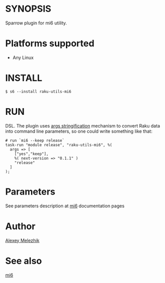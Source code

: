# SYNOPSIS

Sparrow plugin for mi6 utility.

# Platforms supported

* Any Linux

# INSTALL

    $ s6 --install raku-utils-mi6

# RUN

DSL. The plugin uses [args stringification](https://github.com/melezhik/Sparrow6/blob/master/documentation/development.md#args-stringification)
mechanism to convert Raku data into command line parameters, so one could write something like that:

    # run `mi6 --keep release`
    task-run "module release", "raku-utils-mi6", %(
      args => [
        ["yes","keep"],
        %( next-version => "0.1.1" )
        "release"
      ]
    );

# Parameters

See parameters description at [mi6](https://modules.raku.org/dist/App::Mi6:cpan:SKAJI) documentation pages

# Author

[Alexey Melezhik](mailto:melezhik@gmail.com)

# See also

[mi6](https://modules.raku.org/dist/App::Mi6:cpan:SKAJI)
